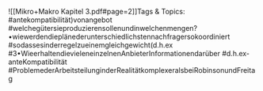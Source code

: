 
![[Mikro+Makro Kapitel 3.pdf#page=2]]Tags & Topics:
   #antekompatibilität)vonangebot
   #welchegütersieproduzierensollenundinwelchenmengen?•wiewerdendieplänederunterschiedlichstennachfragersokoordiniert
   #sodassesinderregelzueinemgleichgewicht(d.h.ex
   #3•WieerhaltendievieleneinzelnenAnbieterInformationendarüber
   #d.h.ex-anteKompatibilität
   #ProblemederArbeitsteilunginderRealitätkomplexeralsbeiRobinsonundFreitag